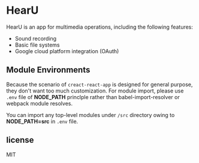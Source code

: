 # HearU

HearU is an app for multimedia operations, including the following features:

* Sound recording
* Basic file systems
* Google cloud platform integration (OAuth)

## Module Environments

Because the scenario of `creact-react-app` is designed for general purpose, they don't want too much customization. For module import, please use `.env` file of **NODE_PATH** princlple rather than babel-import-resolver or webpack module resolves.

You can import any top-level modules under `/src` directory owing to **NODE_PATH=src** in `.env` file.

## license

MIT
